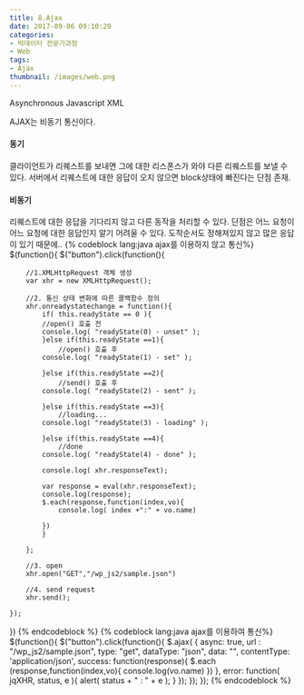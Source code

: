 ```yaml
---
title: 8.Ajax
date: 2017-09-06 09:10:29
categories:
- 빅데이터 전문가과정
- Web
tags:
- Ajax
thumbnail: /images/web.png
---
```

Asynchronous Javascript XML

AJAX는 비동기 통신이다.

#### 동기
클라이언트가 리퀘스트를 보내면 그에 대한 리스폰스가 와야 다른 리퀘스트를 보낼 수 있다.
서버에서 리퀘스트에 대한 응답이 오지 않으면 block상태에 빠진다는 단점 존재.

#### 비동기
리퀘스트에 대한 응답을 기다리지 않고 다른 동작을 처리할 수 있다.
단점은 어느 요청이 어느 요청에 대한 응답인지 알기 어려울 수 있다. 도착순서도 정해져있지 않고 많은 응답이 있기 때문에..
{% codeblock lang:java ajax를 이용하지 않고 통신%}
$(function(){
	$("button").click(function(){

		//1.XMLHttpRequest 객체 생성
		var xhr = new XMLHttpRequest();

		//2. 통신 상태 변화에 따른 콜백함수 정의
		xhr.onreadystatechange = function(){
			if( this.readyState == 0 ){
			//open() 호출 전
			console.log( "readyState(0) - unset" );
			}else if(this.readyState ==1){
				//open() 호출 후
			console.log( "readyState(1) - set" );

			}else if(this.readyState ==2){
				//send() 호출 후
			console.log( "readyState(2) - sent" );

			}else if(this.readyState ==3){
				//loading...
			console.log( "readyState(3) - loading" );

			}else if(this.readyState ==4){
				//done
			console.log( "readyState(4) - done" );

			console.log( xhr.responseText);

			var response = eval(xhr.responseText);
			console.log(response);
			$.each(response,function(index,vo){
				console.log( index +":" + vo.name)

			})
			}

		};

		//3. open
		xhr.open("GET","/wp_js2/sample.json")

		//4. send request
		xhr.send();

	});
})
{% endcodeblock %}
{% codeblock lang:java ajax를 이용하여 통신%}
$(function(){
	$("button").click(function(){
		$.ajax( {
			async: true,
			url : "/wp_js2/sample.json",
			type: "get",
			dataType: "json",
			data: "",
			contentType: 'application/json',
			success: function(response){
				$.each (response,function(index,vo){
					console.log(vo.name)
				})
			},
			error: function( jqXHR, status, e ){
				alert( status + " : " + e );
			}
		});
	});
});
{% endcodeblock %}
